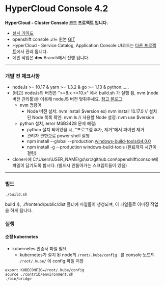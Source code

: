 HyperCloud Console 4.2
=========================
**HyperCloud - Cluster Console 코드 프로젝트 입니다.**
- [설치 가이드](https://github.com/tmax-cloud/hypercloud-console/blob/hc-dev/install-yaml/hypercloud_console_install.md)
- openshift console 코드 원본 [GIT](https://github.com/openshift/console/tree/release-3.11)
- HyperCloud - Service Catalog, Application Console UI코드는 [다른 프로젝트](https://gitlab.ck:10080/pk3/HyperCloud-ogl)에서 관리 됩니다.
- 메인 작업은 **dev** Branch에서 진행 됩니다.
---
### 개발 전 체크사항
- nodeJs >= 10.17 & yarn >= 1.3.2 & go >= 1.13 & python......
- (비고) nodeJs의 버전은  ">=8.x <=10.x" 에서 build.sh 가 실행 됨, nvm (node버전 관리툴)을 이용해 nodeJS 버전 맞춰주세요. [참고 블로그](http://hong.adfeel.info/backend/nodejs/window%EC%97%90%EC%84%9C-nvmnode-version-manager-%EC%82%AC%EC%9A%A9%ED%95%98%EA%B8%B0/)
  - nvm 명령어 
    - Node 버전 설치: nvm install $version ex) nvm install 10.17.0 // 설치된 Node 목록 확인: nvm ls // 사용할 Node 설정: nvm use $version
  - python 설치, error MSB3428 문제 해결: 
    - python 설치 되어있을 시, "프로그램 추가, 제거"에서 파이썬 제거 
    - 관리자 관한으로 power shell 실행 
    - npm install --global --production windows-build-tools@4.0.0 
    - npm install -g --production windows-build-tools (완료까지 시간이 걸림)
- clone시에 C:\Users\USER_NAME\go\src\github.com\openshift\console에 파일이 담기도록 합시다. (빌드시 안돌아가는 스크립트들이 있음)
---
### 빌드

```
./build.sh
```

build 후, ./frontend/public/dist 폴더에 파일들이 생성되며, 이 파일들로 이미징 작업을 하게 됩니다.

### 실행 

#### 순정 kubernetes 
- kubernetes 인증서 파일 필요 
  - kubernetes가 설치 된 node의 ```/root/.kube/config ``` 를 console 노드의 ``` /root/.kube/``` 에 config 파일 저장 
```
export KUBECONFIG=/root/.kube/config 
source ./contrib/environment.sh
./bin/bridge
```

